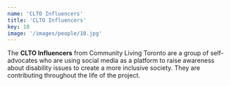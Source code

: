 ```yaml
---
name: 'CLTO Influencers'
title: 'CLTO Influencers'
key: 10
image: '/images/people/10.jpg'
---
```

The **CLTO Influencers** from Community Living Toronto are a group of self-advocates who are using social media as a platform to raise awareness about disability issues to create a more inclusive society. They are contributing throughout the life of the project.